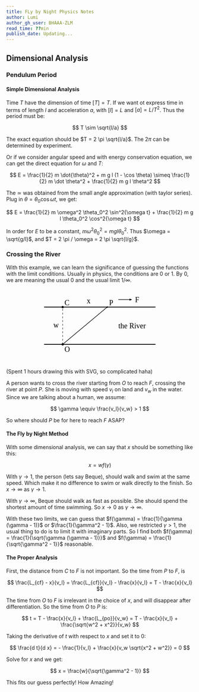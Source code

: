 ```yaml
---
title: FLy by Night Physics Notes
author: Lumi
author_gh_user: BHAAA-ZLM
read_time: ??min
publish_date: Updating...
---
```





## Dimensional Analysis

### Pendulum Period

#### Simple Dimensional Analysis
Time $T$ have the dimension of time $[T] = T$. If we want ot express time in terms of length $l$ and acceleration $a$, with $[l] = L$ and $[a] = L/T^2$. Thus the period must be: 

$$ T \sim \sqrt{l/a} $$

The exact equation should be $T = 2 \pi \sqrt{l/a}$. The $2 \pi$ can be determined by experiment. 

Or if we consider angular speed and with energy conservation equation, we can get the direct equation for $\omega$ and $T$:

$$ E = \frac{1}{2} m \dot{\theta}^2 + m g l (1 - \cos \theta) \simeq \frac{1}{2} m \dot \theta^2 + \frac{1}{2} m g l \theta^2 $$

The $\simeq$ was obtained from the small angle approximation (with taylor series). Plug in $\theta = \theta_0 \cos{\omega t}$, we get:

$$ E = \frac{1}{2} m \omega^2 \theta_0^2 \sin^2{\omega t} + \frac{1}{2} m g l \theta_0^2 \cos^2{\omega t} $$

In order for $E$ to be a constant, $m \omega^2 \theta_0^2 = m g l \theta_0^2$. Thus $\omega = \sqrt{g/l}$, and $T = 2 \pi / \omega = 2 \pi \sqrt{l/g}$.

### Crossing the River

With this example, we can learn the significance of guessing the functions with the limit conditions. Usually in physics, the conditions are $0$ or $1$. By $0$, we are meaning the usual $0$ and the usual limit $1/\infty$.

<div style="text-align: center;">
    <svg width="300" height="200">
        <line x1="0" y1="50" x2="300" y2="50" style="stroke:black;stroke-width:2;"/>
        <line x1="0" y1="150" x2="300" y2="150" style="stroke:black;stroke-width:2;"/>
        <!-- Drawing the O dot -->
        <circle cx="50" cy="150" r="3" style="fill:black;" />
        <text x="55" y="170" font-family="Times New Roman" font-size="20" fill="black">O</text>
        <!-- Drawing the C dot -->
        <circle cx="50" cy="50" r="3" style="fill:black;" />
        <text x="55" y="45" font-family="Times New Roman" font-size="20" fill="black">C</text>
        <!-- Draw dashed line -->
        <line x1="50" y1="150" x2="50" y2="50" style="stroke:black;stroke-width:1;stroke-dasharray:5,5;"/>
        <text x="25" y="105" font-family="Times New Roman" font-size="20" fill="black">w</text>
        <!-- Draw crossing river at point P -->
        <line x1="50" y1="150" x2="170" y2="50" style="stroke:black;stroke-width:1.5;"/>
        <circle cx="170" cy="50" r="2" style="fill:black;" />
        <text x="175" y="45" font-family="Times New Roman" font-size="20" fill="black">P</text>
        <!-- Draw the arrow for velocity -->
        <defs>
        <marker id="arrowhead" markerWidth="5" markerHeight="4" 
                refX="0" refY="2" orient="auto">
        <polygon points="0 0, 5 2, 0 4" style="fill:black;" />
        </marker>
        </defs>
        <line x1="200" y1="30" x2="230" y2="30" 
                style="stroke:black; stroke-width:1.4;" 
                marker-end="url(#arrowhead)" />
        <text x="245" y="37" font-family="Times New Roman" font-size="20" fill="black">F</text>
        <text x="115" y="40" font-family="Times New Roman" font-size="20" fill="black">x</text>
        <text x="200" y="107" font-family="Times New Roman" font-size="20" fill="black">the River</text>
    </svg>
</div>

(Spent 1 hours drawing this with SVG, so complicated haha)

A person wants to cross the river starting from $O$ to reach $F$, crossing the river at point $P$. She is moving with speed $v_l$ on land and $v_w$ in the water. Since we are talking about a human, we assume: 

$$ \gamma \equiv \frac{v_l}{v_w} > 1 $$

So where should $P$ be for here to reach $F$ ASAP?

#### The Fly by Night Method
With some dimensional analysis, we can say that $x$ should be something like this:

$$ x = w f(\gamma) $$

With $\gamma \rightarrow 1$, the person (lets say Beque), should walk and swim at the same speed. Which make it no difference to swim or walk directly to the finish. So $x \rightarrow \infty$ as $\gamma \rightarrow 1$.

With $\gamma \rightarrow \infty$, Beque should walk as fast as possible. She should spend the shortest amount of time swimming. So $x \rightarrow 0$ as $\gamma \rightarrow \infty$.

With these two limits, we can guess that $f(\gamma) = \frac{1}{\gamma (\gamma - 1)}$ or $\frac{1}{\gamma^2 - 1}$. Also, we restricted $\gamma > 1$, the usual thing to do is to limit it with imaginary parts. So I find both $f(\gamma) = \frac{1}{\sqrt{\gamma (\gamma - 1)}}$ and $f(\gamma) = \frac{1}{\sqrt{\gamma^2 - 1}}$ reasonable.

#### The Proper Analysis
First, the distance from $C$ to $F$ is not important. So the time from $P$ to $F$, is 

$$ \frac{L_{cf} - x}{v_l} = \frac{L_{cf}}{v_l} - \frac{x}{v_l} = T - \frac{x}{v_l} $$

The time from $O$ to $F$ is irrelevant in the choice of $x$, and will disappear after differentiation. So the time from $O$ to $P$ is:

$$ t = T - \frac{x}{v_l} + \frac{L_{po}}{v_w} = T - \frac{x}{v_l} + \frac{\sqrt{w^2 + x^2}}{v_w} $$

Taking the derivative of $t$ with respect to $x$ and set it to $0$:

$$ \frac{d t}{d x} = - \frac{1}{v_l} + \frac{x}{v_w \sqrt{x^2 + w^2}} = 0 $$

Solve for $x$ and we get:

$$ x = \frac{w}{\sqrt{\gamma^2 - 1}} $$

This fits our guess perfectly! How Amazing!